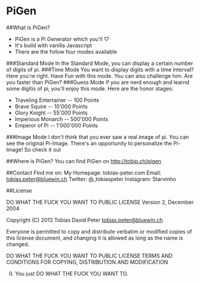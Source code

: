 PiGen
=====
##What is PiGen?
- PiGen is a Pi Generator which you'll ♡
- It's build with vanilla Javascript
- There are the follow four modes available

###Standard Mode
In the Standard Mode, you can display a certain number of digits of pi.
###Time Mode
You want to display digits with a time interval? Here you're right. Have Fun with this mode. You can also challenge him. Are you faster than PiGen?
###Guess Mode
If you are nerd enough and learnd some digitis of pi, you'll enjoy this mode. Here are the honor stages:
- Traveling Entertainer   --  100 Points
- Brave Squire                --  10'000 Points 
- Glory Knight                 --  55'000 Points
- Imperious Monarch      --  500'000 Points
- Emperor of Pi               -- 1'000'000 Points

###Image Mode
I don't think that you ever saw a real image of pi. You can see the original Pi-Image. There's an opportunity to personalize the Pi-Image! So check it out

##Where is PiGen?
You can find PiGen on http://tobip.ch/pigen

##Contact
Find me on:
My Homepage: tobias-peter.com
Email: tobias.peter@bluewin.ch
Twitter: @_tobiaspeter
Instagram: Starvinho

##License

DO WHAT THE FUCK YOU WANT TO PUBLIC LICENSE 
Version 2, December 2004 

Copyright (C) 2013 Tobias David Peter <tobias.peter@bluewin.ch> 

Everyone is permitted to copy and distribute verbatim or modified 
copies of this license document, and changing it is allowed as long 
as the name is changed. 

DO WHAT THE FUCK YOU WANT TO PUBLIC LICENSE 
TERMS AND CONDITIONS FOR COPYING, DISTRIBUTION AND MODIFICATION 

0. You just DO WHAT THE FUCK YOU WANT TO.